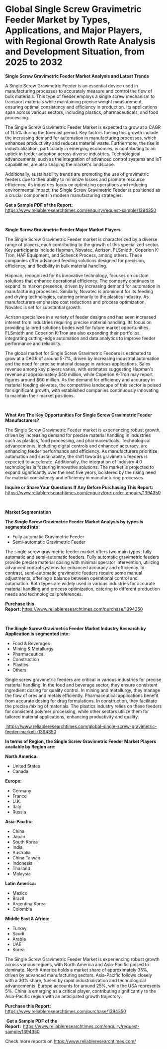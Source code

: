 <p><h1>Global Single Screw Gravimetric Feeder Market by Types, Applications, and Major Players, with Regional Growth Rate Analysis and Development Situation, from 2025 to 2032</h1></p><p><strong>Single Screw Gravimetric Feeder Market Analysis and Latest Trends</strong></p>
<p><p>A Single Screw Gravimetric Feeder is an essential device used in manufacturing processes to accurately measure and control the flow of bulk materials. This type of feeder employs a single screw mechanism to transport materials while maintaining precise weight measurement, ensuring optimal consistency and efficiency in production. Its applications span across various sectors, including plastics, pharmaceuticals, and food processing.</p><p>The Single Screw Gravimetric Feeder Market is expected to grow at a CAGR of 11.5% during the forecast period. Key factors fueling this growth include the increasing demand for automation in manufacturing processes, which enhances productivity and reduces material waste. Furthermore, the rise in industrialization, particularly in emerging economies, is contributing to an uptick in feeder adoption across diverse industries. Technological advancements, such as the integration of advanced control systems and IoT capabilities, are also shaping the market's landscape.</p><p>Additionally, sustainability trends are promoting the use of gravimetric feeders due to their ability to minimize losses and promote resource efficiency. As industries focus on optimizing operations and reducing environmental impact, the Single Screw Gravimetric Feeder is positioned as a crucial component in modern manufacturing strategies.</p></p>
<p><strong>Get a Sample PDF of the Report:&nbsp;</strong> <a href="https://www.reliableresearchtimes.com/enquiry/request-sample/1394350?utm_campaign=2007&utm_medium=2&utm_source=Github&utm_content=ia&utm_term=22032025&utm_id=single-screw-gravimetric-feeder">https://www.reliableresearchtimes.com/enquiry/request-sample/1394350</a></p>
<p>&nbsp;</p>
<p><strong>Single Screw Gravimetric Feeder Major Market Players</strong></p>
<p><p>The Single Screw Gravimetric Feeder market is characterized by a diverse range of players, each contributing to the growth of this specialized sector. Key participants include Hapman, Novatec, Acrison, FLSmidth, Coperion K-Tron, HAF Equipment, and Schenck Process, among others. These companies offer advanced feeding solutions designed for precision, efficiency, and flexibility in bulk material handling.</p><p>Hapman, recognized for its innovative technology, focuses on custom solutions that enhance operational efficiency. The company continues to expand its market presence, driven by increasing demand for automation in manufacturing processes. Similarly, Novatec is prominent for its feeding and drying technologies, catering primarily to the plastics industry. As manufacturers emphasize cost reductions and process optimization, Novatec is set for substantial growth.</p><p>Acrison specializes in a variety of feeder designs and has seen increased interest from industries requiring precise material handling. Its focus on providing tailored solutions bodes well for future market opportunities. FLSmidth and Coperion K-Tron are also expanding their portfolios, integrating cutting-edge automation and data analytics to improve feeder performance and reliability.</p><p>The global market for Single Screw Gravimetric Feeders is estimated to grow at a CAGR of around 5-7%, driven by increasing industrial automation and the need for precise material dosage in various applications. Sales revenue among key players varies, with estimates suggesting Hapman's revenue at approximately $40 million, while Coperion K-Tron may report figures around $60 million. As the demand for efficiency and accuracy in material feeding elevates, the competitive landscape of this sector is poised for significant growth, with established companies continuously innovating to maintain their market positions.</p></p>
<p>&nbsp;</p>
<p><strong>What Are The Key Opportunities For Single Screw Gravimetric Feeder Manufacturers?</strong></p>
<p><p>The Single Screw Gravimetric Feeder market is experiencing robust growth, driven by increasing demand for precise material handling in industries such as plastics, food processing, and pharmaceuticals. Technological advancements, including digital controls and enhanced accuracy, are enhancing feeder performance and efficiency. As manufacturers prioritize automation and sustainability, the shift towards gravimetric feeders is expected to accelerate. Additionally, the integration of Industry 4.0 technologies is fostering innovative solutions. The market is projected to expand significantly over the next five years, bolstered by the rising need for material consistency and efficiency in manufacturing processes.</p></p>
<p><strong>Inquire or Share Your Questions If Any Before Purchasing This Report:</strong> <a href="https://www.reliableresearchtimes.com/enquiry/pre-order-enquiry/1394350?utm_campaign=2007&utm_medium=2&utm_source=Github&utm_content=ia&utm_term=22032025&utm_id=single-screw-gravimetric-feeder">https://www.reliableresearchtimes.com/enquiry/pre-order-enquiry/1394350</a></p>
<p>&nbsp;</p>
<p><strong>Market Segmentation</strong></p>
<p><strong>The Single Screw Gravimetric Feeder Market Analysis by types is segmented into:</strong></p>
<p><ul><li>Fully automatic Gravimetric Feeder</li><li>Semi-automatic Gravimetric Feeder</li></ul></p>
<p><p>The single screw gravimetric feeder market offers two main types: fully automatic and semi-automatic feeders. Fully automatic gravimetric feeders provide precise material dosing with minimal operator intervention, utilizing advanced control systems for enhanced accuracy and efficiency. In contrast, semi-automatic gravimetric feeders require some manual adjustments, offering a balance between operational control and automation. Both types are widely used in various industries for accurate material handling and process optimization, catering to different production needs and technological preferences.</p></p>
<p><strong>Purchase this Report:&nbsp;</strong><a href="https://www.reliableresearchtimes.com/purchase/1394350?utm_campaign=2007&utm_medium=2&utm_source=Github&utm_content=ia&utm_term=22032025&utm_id=single-screw-gravimetric-feeder">https://www.reliableresearchtimes.com/purchase/1394350</a></p>
<p>&nbsp;</p>
<p><strong>The Single Screw Gravimetric Feeder Market Industry Research by Application is segmented into:</strong></p>
<p><ul><li>Food & Beverages</li><li>Mining & Metallurgy</li><li>Pharmaceutical</li><li>Construction</li><li>Plastics</li><li>Others</li></ul></p>
<p><p>Single screw gravimetric feeders are critical in various industries for precise material handling. In the food and beverage sector, they ensure consistent ingredient dosing for quality control. In mining and metallurgy, they manage the flow of ores and metals efficiently. Pharmaceutical applications benefit from accurate dosing for drug formulations. In construction, they facilitate the precise mixing of materials. The plastics industry relies on these feeders for consistent polymer processing, while other sectors utilize them for tailored material applications, enhancing productivity and quality.</p></p>
<p><a href="https://www.reliableresearchtimes.com/global-single-screw-gravimetric-feeder-market-r1394350?utm_campaign=2007&utm_medium=2&utm_source=Github&utm_content=ia&utm_term=22032025&utm_id=single-screw-gravimetric-feeder">&nbsp;https://www.reliableresearchtimes.com/global-single-screw-gravimetric-feeder-market-r1394350</a></p>
<p><strong>In terms of Region, the Single Screw Gravimetric Feeder Market Players available by Region are:</strong></p>
<p>
    <p> <strong> North America: </strong>
        <ul>
            <li>United States</li>
            <li>Canada</li>
        </ul>
        </p> 
    <p> <strong> Europe: </strong>
        <ul>
            <li>Germany</li>
            <li>France</li>
            <li>U.K.</li>
            <li>Italy</li>
            <li>Russia</li>
        </ul>
        </p> 
    <p> <strong> Asia-Pacific: </strong>
        <ul>
            <li>China</li>
            <li>Japan</li>
            <li>South Korea</li>
            <li>India</li>
            <li>Australia</li>
            <li>China Taiwan</li>
            <li>Indonesia</li>
            <li>Thailand</li>
            <li>Malaysia</li>
        </ul>
        </p> 
    <p> <strong> Latin America: </strong>
        <ul>
            <li>Mexico</li>
            <li>Brazil</li>
            <li>Argentina Korea</li>
            <li>Colombia</li>
        </ul>
        </p> 
    <p> <strong> Middle East & Africa: </strong>
        <ul>
            <li>Turkey</li>
            <li>Saudi</li>
            <li>Arabia</li>
            <li>UAE</li>
            <li>Korea</li>
        </ul>
    </p>
    </p>
<p><p>The Single Screw Gravimetric Feeder Market is experiencing robust growth across various regions, with North America and Asia-Pacific poised to dominate. North America holds a market share of approximately 35%, driven by advanced manufacturing sectors. Asia-Pacific follows closely with a 30% share, fueled by rapid industrialization and technological advancements. Europe accounts for around 25%, while the USA represents 5%. China is emerging as a critical player, contributing significantly to the Asia-Pacific region with an anticipated growth trajectory.</p></p>
<p><strong>Purchase this Report: </strong><a href="https://www.reliableresearchtimes.com/purchase/1394350?utm_campaign=2007&utm_medium=2&utm_source=Github&utm_content=ia&utm_term=22032025&utm_id=single-screw-gravimetric-feeder">https://www.reliableresearchtimes.com/purchase/1394350</a></p>
<p>&nbsp;<strong>Get a Sample PDF of the Report:&nbsp;&nbsp;</strong><a href="https://www.reliableresearchtimes.com/enquiry/request-sample/1394350?utm_campaign=2007&utm_medium=2&utm_source=Github&utm_content=ia&utm_term=22032025&utm_id=single-screw-gravimetric-feeder">https://www.reliableresearchtimes.com/enquiry/request-sample/1394350</a></p>
<p><strong></strong></p>
<p>Check more reports on <a href="https://www.reliableresearchtimes.com/?utm_campaign=2007&utm_medium=2&utm_source=Github&utm_content=ia&utm_term=22032025&utm_id=single-screw-gravimetric-feeder">https://www.reliableresearchtimes.com/</a></p>